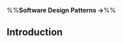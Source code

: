 <link rel="stylesheet" href="{{baseUrl}}/css/textbook.css">

<div class="website-content">

%%**Software Design Patterns →**%%

## Introduction

<div id="main">

<include src="what/embed.md" />
<include src="format/embed.md" />

</div>

</div>
